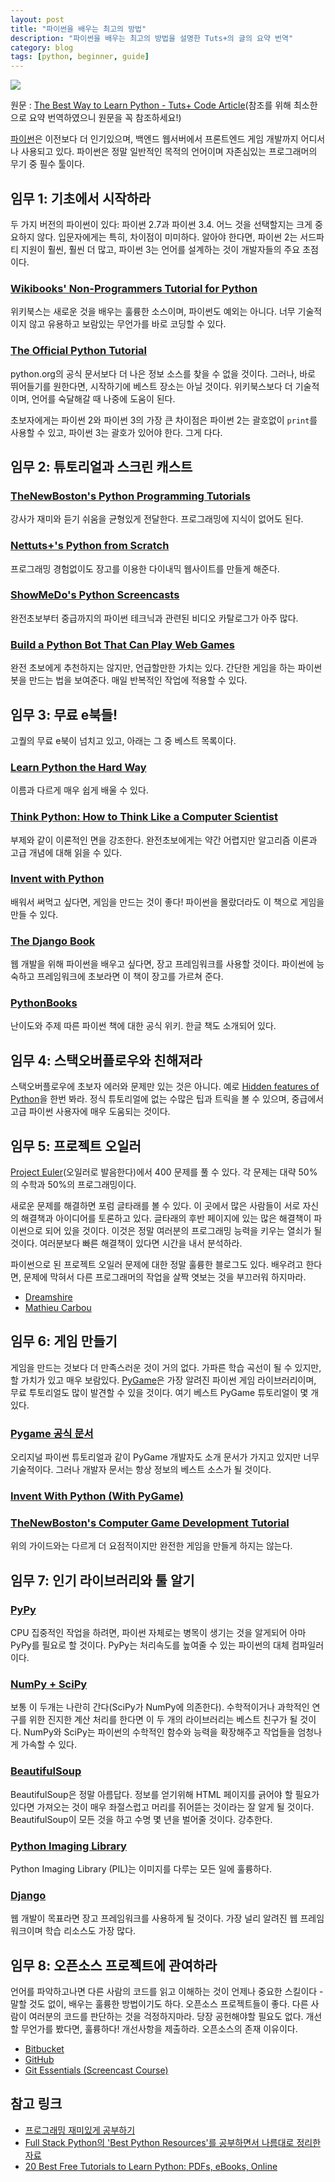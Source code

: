 ```yaml
---
layout: post
title: "파이썬을 배우는 최고의 방법"
description: "파이썬을 배우는 최고의 방법을 설명한 Tuts+의 글의 요약 번역"
category: blog
tags: [python, beginner, guide]
---
```


![](https://farm2.staticflickr.com/1631/23882085799_97b39edf15_m.jpg)

원문 : [The Best Way to Learn Python - Tuts+ Code Article](https://code.tutsplus.com/articles/the-best-way-to-learn-python--net-26288)(참조를 위해 최소한으로 요약 번역하였으니 원문을 꼭 참조하세요!)

<!-- <div id="toc"><p class="toc_title">목차</p></div> -->

[파이썬](https://www.python.org/)은 이전보다 더 인기있으며, 백엔드 웹서버에서 프론트엔드 게임 개발까지 어디서나 사용되고 있다. 파이썬은 정말 일반적인 목적의 언어이며 자존심있는 프로그래머의 무기 중 필수 툴이다.

## 임무 1: 기초에서 시작하라

두 가지 버전의 파이썬이 있다: 파이썬 2.7과 파이썬 3.4. 어느 것을 선택할지는 크게 중요하지 않다. 입문자에게는 특히, 차이점이 미미하다. 알아야 한다면, 파이썬 2는 서드파티 지원이 훨씬, 훨씬 더 많고, 파이썬 3는 언어를 설계하는 것이 개발자들의 주요 초점이다.

### [Wikibooks' Non-Programmers Tutorial for Python](http://en.wikibooks.org/wiki/Non-Programmer%27s_Tutorial_for_Python_2.6)

위키북스는 새로운 것을 배우는 훌륭한 소스이며, 파이썬도 예외는 아니다. 너무 기술적이지 않고 유용하고 보람있는 무언가를 바로 코딩할 수 있다.

### [The Official Python Tutorial](https://docs.python.org/2/tutorial/)

python.org의 공식 문서보다 더 나은 정보 소스를 찾을 수 없을 것이다. 그러나, 바로 뛰어들기를 원한다면, 시작하기에 베스트 장소는 아닐 것이다. 위키북스보다 더 기술적이며, 언어를 숙달해갈 때 나중에 도움이 된다.

초보자에게는 파이썬 2와 파이썬 3의 가장 큰 차이점은 파이썬 2는 괄호없이 `print`를 사용할 수 있고, 파이썬 3는 괄호가 있어야 한다. 그게 다다.

## 임무 2: 튜토리얼과 스크린 캐스트

### [TheNewBoston's  Python Programming Tutorials](http://www.youtube.com/playlist?list=PLEA1FEF17E1E5C0DA&feature=plcp)

강사가 재미와 듣기 쉬움을 균형있게 전달한다. 프로그래밍에 지식이 없어도 된다.

### [Nettuts+'s Python from Scratch](https://code.tutsplus.com/series/python-from-scratch--net-20566)

프로그래밍 경험없이도 장고를 이용한 다이내믹 웹사이트를 만들게 해준다.

### [ShowMeDo's Python Screencasts](http://showmedo.com/videotutorials/python)

완전초보부터 중급까지의 파이썬 테크닉과 관련된 비디오 카탈로그가 아주 많다.

### [Build a Python Bot That Can Play Web Games](https://code.tutsplus.com/tutorials/how-to-build-a-python-bot-that-can-play-web-games--active-11117)

완전 초보에게 추천하지는 않지만, 언급할만한 가치는 있다. 간단한 게임을 하는 파이썬 봇을 만드는 법을 보여준다. 매일 반복적인 작업에 적용할 수 있다.

## 임무 3: 무료 e북들!

고퀄의 무료 e북이 넘치고 있고, 아래는 그 중 베스트 목록이다.

### [Learn Python the Hard Way](http://learnpythonthehardway.org/)

이름과 다르게 매우 쉽게 배울 수 있다. 

### [Think Python: How to Think Like a Computer Scientist](http://www.greenteapress.com/thinkpython/thinkpython.html)

부제와 같이 이론적인 면을 강조한다. 완전초보에게는 약간 어렵지만 알고리즘 이론과 고급 개념에 대해 읽을 수 있다. 

### [Invent with Python](http://inventwithpython.com/chapters/)

배워서 써먹고 싶다면, 게임을 만드는 것이 좋다! 파이썬을 몰랐더라도 이 책으로 게임을 만들 수 있다. 

### [The Django Book](http://www.djangobook.com/en/2.0/index.html)

웹 개발을 위해 파이썬을 배우고 싶다면, 장고 프레임워크를 사용할 것이다. 파이썬에 능숙하고 프레임워크에 초보라면 이 책이 장고를 가르쳐 준다.

### [PythonBooks](https://wiki.python.org/moin/PythonBooks)

난이도와 주제 따른 파이썬 책에 대한 공식 위키. 한글 책도 소개되어 있다.

## 임무 4: 스택오버플로우와 친해져라

스택오버플로우에 초보자 에러와 문제만 있는 것은 아니다. 예로 [Hidden features of Python](http://stackoverflow.com/questions/101268/hidden-features-of-python)을 한번 봐라. 정식 튜토리얼에 없는 수많은 팁과 트릭을 볼 수 있으며, 중급에서 고급 파이썬 사용자에 매우 도움되는 것이다.

## 임무 5: 프로젝트 오일러

[Project Euler](http://projecteuler.net/)(오일러로 발음한다)에서 400 문제를 풀 수 있다. 각 문제는 대략 50%의 수학과 50%의 프로그래밍이다.

새로운 문제를 해결하면 포럼 글타래를 볼 수 있다. 이 곳에서 많은 사람들이 서로 자신의 해결책과 아이디어를 토론하고 있다. 글타래의 후반 페이지에 있는 많은 해결책이 파이썬으로 되어 있을 것이다. 이것은 정말 여러분의 프로그래밍 능력을 키우는 열쇠가 될 것이다. 여러분보다 빠른 해결책이 있다면 시간을 내서 분석하라.

파이썬으로 된 프로젝트 오일러 문제에 대한 정말 훌륭한 블로그도 있다. 배우려고 한다면, 문제에  막혀서 다른 프로그래머의 작업을 살짝 엿보는 것을 부끄러워 하지마라.

- [Dreamshire](http://blog.dreamshire.com/)
- [Mathieu Carbou](http://blog.mathieu.carbou.me/)

## 임무 6: 게임 만들기

게임을 만드는 것보다 더 만족스러운 것이 거의 없다. 가파른 학습 곡선이 될 수 있지만, 할 가치가 있고 매우 보람있다. [PyGame](http://www.pygame.org/news.html)은 가장 알려진 파이썬 게임 라이브러리이며, 무료 투토리얼도 많이 발견할 수 있을 것이다. 여기 베스트 PyGame 튜토리얼이 몇 개 있다.

### [Pygame 공식 문서](http://www.pygame.org/docs/)

오리지널 파이썬 튜토리얼과 같이 PyGame 개발자도 소개 문서가 가지고 있지만 너무 기술적이다. 그러나 개발자 문서는 항상 정보의 베스트 소스가 될 것이다.

### [Invent With Python (With PyGame)](http://inventwithpython.com/pygame/chapters/)

### [TheNewBoston's Computer Game Development Tutorial](http://www.youtube.com/playlist?list=PL8E21BDD0981FDF66)

위의 가이드와는 다르게 더 요점적이지만 완전한 게임을 만들게 하지는 않는다.

## 임무 7: 인기 라이브러리와 툴 알기

### [PyPy](http://pypy.org/)

CPU 집중적인 작업을 하려면, 파이썬 자체로는 병목이 생기는 것을 알게되어 아마 PyPy를 필요로 할 것이다. PyPy는 처리속도를 높여줄 수 있는 파이썬의 대체 컴파일러이다.

### [NumPy + SciPy](http://www.numpy.org/)

보통 이 두개는 나란히 간다(SciPy가 NumPy에 의존한다). 수학적이거나 과학적인 연구를 위한 진지한 계산 처리를 한다면 이 두 개의 라이브러리는 베스트 친구가 될 것이다. NumPy와 SciPy는 파이썬의 수학적인 함수와 능력을 확장해주고 작업들을 엄청나게 가속할 수 있다.

### [BeautifulSoup](http://www.crummy.com/software/BeautifulSoup/)

BeautifulSoup은 정말 아름답다. 정보를 얻기위해 HTML 페이지를 긁어야 할 필요가 있다면 가져오는 것이 매우 좌절스럽고 머리를 쥐어뜯는 것이라는 잘 알게 될 것이다. BeautifulSoup이 모든 것을 하고 수명 몇 년을 벌어줄 것이다. 강추한다.

### [Python Imaging Library](http://www.pythonware.com/products/pil/)

Python Imaging Library (PIL)는 이미지를 다루는 모든 일에 훌륭하다.

### [Django](https://www.djangoproject.com/)

웹 개발이 목표라면 장고 프레임워크를 사용하게 될 것이다. 가장 널리 알려진 웹 프레임워크이며 학습 리소스도 가장 많다.

## 임무 8: 오픈소스 프로젝트에 관여하라

언어를 파악하고나면 다른 사람의 코드를 읽고 이해하는 것이 언제나 중요한 스킬이다 - 말할 것도 없이, 배우는 훌륭한 방법이기도 하다. 오픈소스 프로젝트들이 좋다. 다른 사람이 여러분의 코드를 판단하는 것을 걱정하지마라. 당장 공헌해야할 필요도 없다. 개선할 무언가를 봤다면, 훌륭하다! 개선사항을 제출하라. 오픈소스의 존재 이유이다.

* [Bitbucket](https://bitbucket.org/)
* [GitHub](https://github.com/)
* [Git Essentials (Screencast Course)](https://courses.tutsplus.com/courses/git-essentials)

## 참고 링크

* [프로그래밍 재미있게 공부하기](https://brunch.co.kr/@insuk/7)
* [Full Stack Python의 'Best Python Resources'를 공부하면서 나름대로 정리한 자료](http://www.sangkon.com/2015/09/16/best_python_resources_kor/)
* [20 Best Free Tutorials to Learn Python: PDFs, eBooks, Online](http://noeticforce.com/best-free-tutorials-to-learn-python-pdfs-ebooks-online-interactive)

